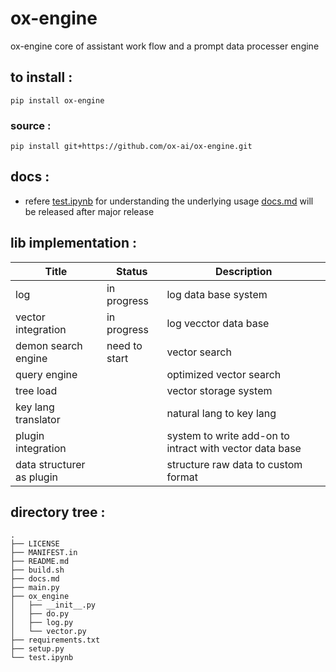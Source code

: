# ox-engine

ox-engine core of assistant work flow and a prompt data processer engine

## to install :

```
pip install ox-engine
```

### source :

```
pip install git+https://github.com/ox-ai/ox-engine.git
```

## docs :

- refere [test.ipynb](./test.ipynb) for understanding the underlying usage [docs.md](./docs.md) will be released after major release

## lib implementation :

| Title                     | Status        | Description                                             |
| ------------------------- | ------------- | ------------------------------------------------------- |
| log                       | in progress   | log data base system                                    |
| vector integration        | in progress   | log vecctor data base                                   |
| demon search engine       | need to start | vector search                                           |
| query engine              |               | optimized vector search                                 |
| tree load                 |               | vector storage system                                   |
| key lang translator       |               | natural lang to key lang                                |
| plugin integration        |               | system to write add-on to intract with vector data base |
| data structurer as plugin |               | structure raw data to custom format                     |

## directory tree :

```tree
.
├── LICENSE
├── MANIFEST.in
├── README.md
├── build.sh
├── docs.md
├── main.py
├── ox_engine
│   ├── __init__.py
│   ├── do.py
│   ├── log.py
│   └── vector.py
├── requirements.txt
├── setup.py
└── test.ipynb
```
